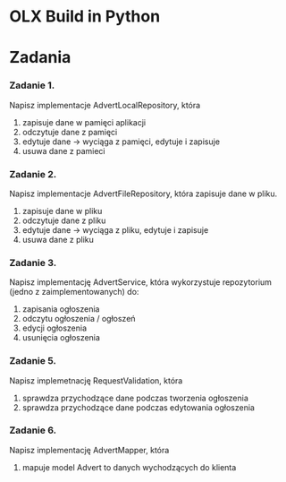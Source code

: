 # OLX Build in Python

# Zadania

### Zadanie 1.

Napisz implementacje AdvertLocalRepository, która

1. zapisuje dane w pamięci aplikacji
2. odczytuje dane z pamięci
3. edytuje dane -> wyciąga z pamięci, edytuje i zapisuje
4. usuwa dane z pamieci

### Zadanie 2.

Napisz implementacje AdvertFileRepository, która zapisuje dane w pliku.

1. zapisuje dane w pliku
2. odczytuje dane z pliku
3. edytuje dane -> wyciąga z pliku, edytuje i zapisuje
4. usuwa dane z pliku

### Zadanie 3.

Napisz implementację AdvertService, która wykorzystuje repozytorium (jedno z zaimplementowanych) do:

1. zapisania ogłoszenia
2. odczytu ogłoszenia / ogłoszeń
3. edycji ogłoszenia
4. usunięcia ogłoszenia

### Zadanie 5.

Napisz implemetnację RequestValidation, która

1. sprawdza przychodzące dane podczas tworzenia ogłoszenia
2. sprawdza przychodzące dane podczas edytowania ogłoszenia

### Zadanie 6.

Napisz implementację AdvertMapper, która

1. mapuje model Advert to danych wychodzących do klienta
